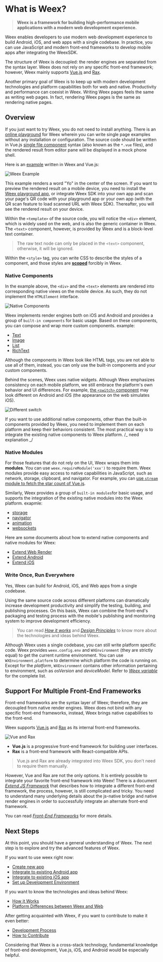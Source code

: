 # What is Weex?

<!-- toc -->

> **Weex is a framework for building high-performance mobile applications with a modern web development experience.**

Weex enables developers to use modern web development experience to build Android, iOS, and web apps with a single codebase. In practice, you can use JavaScript and modern front-end frameworks to develop mobile apps after integrating the WeexSDK.

The structure of Weex is decoupled: the render engines are separated from the syntax layer. Weex does not rely on any specific front-end framework; however, Weex mainly supports [Vue.js](https://vuejs.org/) and [Rax](https://alibaba.github.io/rax/).

Another primary goal of Weex is to keep up with modern development technologies and platform capabilities both for web and native. Productivity and performance can coexist in Weex. Writing Weex pages feels the same as writing web pages. In fact, rendering Weex pages is the same as rendering native pages.

## Overview

If you just want to try Weex, you do not need to install anything. There is an [online playground](http://dotwe.org/vue/) for Weex wherein you can write single page examples without any installation or configuration. The source code should be written in Vue.js [single file component](https://vuejs.org/v2/guide/single-file-components.html) syntax (also known as the `*.vue` files), and the rendered result from editor pane will be displayed in a mock phone shell.

Here is an [example](http://dotwe.org/vue/8da01827631b21150a12dd54d7114380) written in Weex and Vue.js:

![Weex Example](./images/weex-example-yo.png)

This example renders a word "Yo" in the center of the screen. If you want to preview the rendered result on a mobile device, you need to install the [Weex playground app](/tools/playground.html), or integrate Weex SDK into your own app and scan your page's QR code with your playground app or your own app (with the QR scan feature to load scanned URL with Weex SDK). Thereafter, you will see the rendered result on your device.

Within the `<template>` of the source code, you will notice the `<div>` element, which is widely used on the web, and is also the generic container in Weex. The `<text>` component, however, is provided by Weex and is a block-level text container.

> The raw text node can only be placed in the `<text>` component, otherwise, it will be ignored.

Within the `<style>` tag, you can write CSS to describe the styles of a component, and those styles are [**scoped**](https://vue-loader.vuejs.org/en/features/scoped-css.html) forcibly in Weex.

### Native Components

In the example above, the `<div>` and the `<text>` elements are rendered into corresponding native views on the mobile device. As such, they do not implement the `HTMLElement` interface.

![Native Components](./images/native-component.png)

Weex implements render engines both on iOS and Android and provides a group of `built-in components` for basic usage. Based on these components, you can compose and wrap more custom components. example:

- [Text](../docs/components/text.html)
- [Image](../docs/components/image.html)
- [List](../docs/components/list.html)
- [RichText](../docs/components/richtext.html)


Although the components in Weex look like HTML tags, you are not able to use all of them, instead, you can only use the built-in components and your custom components.

Behind the scenes, Weex uses native widgets. Although Weex emphasizes consistency on each mobile platform, we still embrace the platform's own behavior and UI differences. For example, [the `<switch>` component](http://dotwe.org/vue/d96943452b6708422197c47920903823) may look different on Android and iOS (the appearance on the web simulates iOS).

![Different switch](./images/different-switch.png)

If you want to use additional native components, other than the built-in components provided by Weex, you need to implement them on each platform and keep their behaviors consistent. The most practical way is to integrate the existing native components to Weex platform. /_ need explanation _/

### Native Modules

For those features that do not rely on the UI, Weex wraps them into **modules**. You can use `weex.requireModule('xxx')` to require them. Weex modules provide easy access to native capabilities in JavaScript, such as network, storage, clipboard, and navigator. For example, you can [use `stream` module to fetch the star count of Vue.js](http://dotwe.org/vue/2ae062b6a04124a35bbe2da3b1e5c07b).

Similarly, Weex provides a group of `built-in modules`for basic usage, and supports the integration of the existing native modules into the Weex platform. exapmle:

- [storage](../docs/modules/storage.html)
- [navigator](../docs/modules/navigator.html)
- [animation](../docs/modules/animation.html)
- [websockets](../docs/modules/websockets.html)

Here are some documents about how to extend native components and native modules for Weex:

- [Extend Web Render](../guide/extend/extend-web.html)
- [Extend Android](../guide/extend/extend-android.html)
- [Extend iOS](../guide/extend/extend-ios.html)

### Write Once, Run Everywhere

Yes, Weex can build for Android, iOS, and Web apps from a single codebase.

Using the same source code across different platforms can dramatically increase development productivity and simplify the testing, building, and publishing processes. On this basis, Weex can combine the front-end's packaging and testing process with the mobile's publishing and monitoring system to improve development efficiency.

> You can read _[How it works](../wiki/index.html)_ and _[Design Principles](../wiki/design-principles.html)_ to know more about the technologies and ideas behind Weex.

Although Weex uses a single codebase, you can still write platform specific code. Weex provides `weex.config.env` and `WXEnvironment` (they are strictly equal) to get the current runtime environment. You can use `WXEnvironment.platform` to determine which platform the code is running on. Except for the _platform_, `WXEnvironment` contains other information pertaining to environment, such as _osVersion_ and _deviceModel_. Refer to _[Weex variable](../docs/api/weex-variable.html)_ for the complete list.

## Support For Multiple Front-End Frameworks

Front-end frameworks are the syntax layer of Weex; therefore, they are decoupled from native render engines. Weex does not bind with any specific front-end frameworks, instead, Weex brings native capabilities to the front-end.

Weex supports [Vue.js](https://vuejs.org/) and [Rax](https://alibaba.github.io/rax/) as its internal front-end frameworks.

![Vue and Rax](./images/vue-rax.png)

- **Vue.js** is a progressive front-end framework for building user interfaces.
- **Rax** is a front-end framework with React-compatible APIs.

> Vue.js and Rax are already integrated into Weex SDK, you don't need to require them manually.

However, Vue and Rax are not the only options. It is entirely possible to integrate your favorite front-end framework into Weex! There is a document _[Extend JS Framework](../guide/extend/extend-framework.html)_ that describes how to integrate a different front-end framework, the process, however, is still complicated and tricky. You need to understand many underlying details about the js-native bridge and native render engines in order to successfully integrate an alternate front-end framework.

You can read _[Front-End Frameworks](./front-end-frameworks.html)_ for more details.


## Next Steps

At this point, you should have a general understanding of Weex. The next step is to explore and try the advanced features of Weex.

If you want to use weex right now:

- [Create new app](./develop/create-a-new-app.html)
- [Integrate to existing  Android app](./develop/integrate-to-android-app.html)
- [Integrate to existing iOS app](./develop/integrate-to-iOS-app.html)
- [Set up Development Environment](./develop/setup-develop-environment.html)

If you want to know the technologies and ideas behind Weex:

- [How it Works](./work-principles.html)
- [Platform Differences between Weex and Web](./platform-difference.html)

After getting acquainted with Weex, if you want to contribute to make it even better:

- [Development Process](./contribute/development-process.html)
- [How to Contribute](./contribute/how-to-contribute.html)

Considering that Weex is a cross-stack technology, fundamental knowledge of front-end development, Vue.js, iOS, and Android would be especially helpful.
